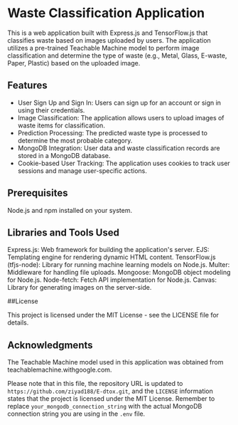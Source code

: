 # Waste Classification Application

This is a web application built with Express.js and TensorFlow.js that classifies waste based on images uploaded by users. The application utilizes a pre-trained Teachable Machine model to perform image classification and determine the type of waste (e.g., Metal, Glass, E-waste, Paper, Plastic) based on the uploaded image.

## Features

- User Sign Up and Sign In: Users can sign up for an account or sign in using their credentials.
- Image Classification: The application allows users to upload images of waste items for classification.
- Prediction Processing: The predicted waste type is processed to determine the most probable category.
- MongoDB Integration: User data and waste classification records are stored in a MongoDB database.
- Cookie-based User Tracking: The application uses cookies to track user sessions and manage user-specific actions.

## Prerequisites

Node.js and npm installed on your system.

## Libraries and Tools Used

Express.js: Web framework for building the application's server.
EJS: Templating engine for rendering dynamic HTML content.
TensorFlow.js (tfjs-node): Library for running machine learning models on Node.js.
Multer: Middleware for handling file uploads.
Mongoose: MongoDB object modeling for Node.js.
Node-fetch: Fetch API implementation for Node.js.
Canvas: Library for generating images on the server-side.

##License

This project is licensed under the MIT License - see the LICENSE file for details.

## Acknowledgments

The Teachable Machine model used in this application was obtained from teachablemachine.withgoogle.com.

Please note that in this file, the repository URL is updated to `https://github.com/ziyad188/E-dtox.git`, and the `LICENSE` information states that the project is licensed under the MIT License. Remember to replace `your_mongodb_connection_string` with the actual MongoDB connection string you are using in the `.env` file.

